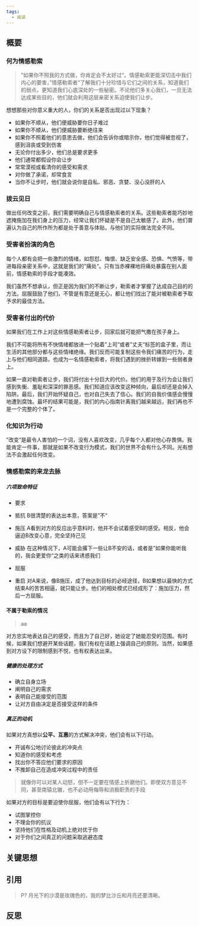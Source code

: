 ```yaml
---
tags:
  - 阅读
---
```


## 概要

### 何为情感勒索

> ”如果你不照我的方式做，你肯定会不太好过“。情感勒索更能深切击中我们内心的要害，”情感勒索者“了解我们十分珍惜与它们之间的关系，知道我们的弱点，更知道我们心底深处的一些秘密。不论他们多关心我们，一旦无法达成某些目的，他们就会利用这层亲密关系迫使我们让步。

想想那些对你意义重大的人，你们的关系是否出现过以下现象？
- 如果你不顺从，他们便威胁要你日子难过
- 如果你不顺从，他们便威胁要断绝往来
- 如果你不照着他们的意思去做，他们会告诉你或暗示你，他们觉得被忽视了，感到沮丧或受到伤害
- 无论你付出多少，他们总是要求更多
- 他们通常都假设你会让步
- 常常漠视或看清你的感受和需求
- 对你做了承诺，却常食言
- 当你不让步时，他们就会说你是自私、邪恶、贪婪、没心没肝的人

### 拨云见日

做出任何改变之前，我们需要明确自己与情感勒索者的关系。这些勒索者能巧妙地遮掩施加在我们身上的压力，经常让我们怀疑是不是自己太敏感了。此外，他们普遍认为自己的所作所为都是处于善意与体贴，与他们的实际做法完全不同。

### 受害者扮演的角色

每个人都有会把一些激烈的情绪，如怨怼、悔恨、缺乏安全感、恐惧、气愤等，带进每段亲密关系中，这就是我们的”痛处“。只有当赤裸裸地将痛处暴露在别人面前，情感勒索的手段才能凑效。

我们虽然不想承认，但正是因为我们的不断让步，勒索者才掌握了达成自己目的的方法。屈服鼓励了他们，不管是有意还是无心，都让他们找出了能对被勒索者予取予求的最佳方法。

### 受害者付出的代价

如果我们在工作上对这些情感勒索者让步，回家后就可能把气撒在孩子身上。

我们不可能将所有不快情绪都放进一个贴着”上司“或者”丈夫“标签的盒子里，而让生活的其他部分都与这些情绪绝缘。我们反而可能复制这些令我们痛苦的行为，走上与他们相同道路，也成为一名情感勒索者，将我们遇到的挫折转嫁到一些弱者身上。

如果一直对勒索者让步，我们将付出十分巨大的代价。他们的用于及行为会让我们感到失衡、羞耻和深深的罪恶感。我们知道应该改变这种倾向，最后却还是会掉入陷阱。最后，我们开始怀疑自己，也对自己失去了信心。我们的自我价值感会慢慢地遭到腐蚀。最坏的结果可能是，我们的内心指南针离我们越来越远，我们再也不是一个完整的个体了。

### 化知识为行动

”改变“是最令人害怕的一个词，没有人喜欢改变，几乎每个人都对他心存畏惧。我能肯定一件事，那就是如果不改变行为模式，我们的世界不会有什么不同。光有想法不会激起任何改变。


### 情感勒索的来龙去脉

##### 六项致命特征
- 要求

- 抵抗
B很清楚的表达出本意，答案是”不“

- 施压
A看到对方的反应出乎意料时，他并不会试着感受B的感受。相反，他会逼迫B改变心意，完全坚持己见

- 威胁
在这种情况下，A可能会撂下一些让B不安的话，或者是”如果你能听我的，我会更爱你“之类的话来诱惑我们

- 屈服

- 重启
对A来说，像B施压，成了他达到目标的必经途径，B如果想以最快的方式结束A的苦苦相逼，就只能让步。他们的相处模式已经成形了：施加压力，然后一方屈服。

#### 不属于勒索的情况

> aa

对方忠实地表达自己的感受，而且为了自己好，她设定了她能忍受的范围。有时候，如果我们想避开某些话题，我们有权在话题上强调自己的原则。当然，如果感到对方设下的限制感到不悦，也有权表达出来。

##### 健康的处理方式

- 确立自身立场
- 阐明自己的需求
- 表明自己能接受的范围
- 让对方自由决定是否接受这样的条件

##### 真正的动机

如果对方真想以**公平、互惠**的方式解决冲突，他们会有以下行动。
- 开诚布公地讨论彼此的冲突点
- 知道你的感受和考虑
- 找出你不答应他们要求的原因
- 不推卸自己在造成冲突过程中的责任

> 就像你可以对某人动怒，但不一定要在情感上折磨他们。即使双方意见不同，甚至南辕北辙，也不必动用侮辱和消极职责的手段

如果对方的目标是要迫使你屈服，他们会有以下行为：
- 试图掌控你
- 不理会你的抗议
- 坚持他们在性格及动机上绝对优于你
- 对于你们之间真正的问题采取逃避态度

## 关键思想


## 引用

> P?
> 月光下的沙漠是玫瑰色的，我的梦比沙丘和月亮还要清晰。
## 反思
